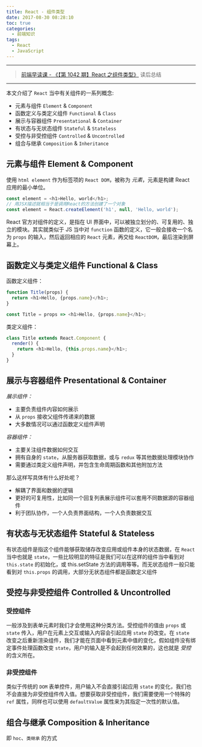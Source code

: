 ```yaml
---
title: React - 组件类型
date: 2017-08-30 08:28:10
toc: true
categories:
  - 前端知识
tags:
  - React
  - JavaScript
---
```


---

> [前端早读课 - 《【第 1042 期】React 之组件类型》](http://mp.weixin.qq.com/s/U4REXWqmVa-XgyR1_fUf7A) 读后总结

---

本文介绍了 `React` 当中有关组件的一系列概念:

- 元素与组件 `Element` & `Component`
- 函数定义与类定义组件 `Functional` & `Class`
- 展示与容器组件 `Presentational` & `Container`
- 有状态与无状态组件 `Stateful` & `Stateless`
- 受控与非受控组件 `Controlled` & `Uncontrolled`
- 组合与继承 `Composition` & `Inheritance`

## 元素与组件 Element & Component

使用 `html element` 作为标签项的 `React DOM`，被称为 _元素_，元素是构建 React 应用的最小单位。

```javascript
const element = <h1>Hello, world</h1>;
// 用JSX描述就相当于是调用React的方法创建了一个对象
const element = React.createElement('h1', null, 'Hello, world');
```

React 官方对组件的定义，是指在 UI 界面中，可以被独立划分的、可复用的、独立的模块。其实就类似于 JS 当中对 `function` 函数的定义，它一般会接收一个名为 `props` 的输入，然后返回相应的 `React` 元素，再交给 `ReactDOM`，最后渲染到屏幕上。

## 函数定义与类定义组件 Functional & Class

函数定义组件：

```javascript
function Title(props) {
  return <h1>Hello, {props.name}</h1>;
}

const Title = props => <h1>Hello, {props.name}</h1>;
```

类定义组件：

```javascript
class Title extends React.Component {
  render() {
    return <h1>Hello, {this.props.name}</h1>;
  }
}
```

## 展示与容器组件 Presentational & Container

_展示组件：_

- 主要负责组件内容如何展示
- 从 `props` 接收父组件传递来的数据
- 大多数情况可以通过函数定义组件声明

_容器组件：_

- 主要关注组件数据如何交互
- 拥有自身的 `state`，从服务器获取数据，或与 `redux` 等其他数据处理模块协作
- 需要通过类定义组件声明，并包含生命周期函数和其他附加方法

那么这样写具体有什么好处呢？

- 解耦了界面和数据的逻辑
- 更好的可复用性，比如同一个回复列表展示组件可以套用不同数据源的容器组件
- 利于团队协作，一个人负责界面结构，一个人负责数据交互

## 有状态与无状态组件 Stateful & Stateless

有状态组件是指这个组件能够获取储存改变应用或组件本身的状态数据，在 `React` 当中也就是 `state`，一些比较明显的特征是我们可以在这样的组件当中看到对 `this.state` 的初始化，或 this.setState 方法的调用等等。而无状态组件一般只能看到对 `this.props` 的调用，大部分无状态组件都是函数定义组件

## 受控与非受控组件 Controlled & Uncontrolled

### 受控组件

一般涉及到表单元素时我们才会使用这种分类方法。受控组件的值由 `props` 或 `state` 传入，用户在元素上交互或输入内容会引起应用 `state` 的改变。在 `state` 改变之后重新渲染组件，我们才能在页面中看到元素中值的变化，假如组件没有绑定事件处理函数改变 `state`，用户的输入是不会起到任何效果的，这也就是 _受控_ 的含义所在。

### 非受控组件

类似于传统的 `DOM` 表单控件，用户输入不会直接引起应用 `state` 的变化，我们也不会直接为非受控组件传入值。想要获取非受控组件，我们需要使用一个特殊的 `ref` 属性，同样也可以使用 `defaultValue` 属性来为其指定一次性的默认值。

## 组合与继承 Composition & Inheritance

即 `hoc`、`类继承` 的方式
